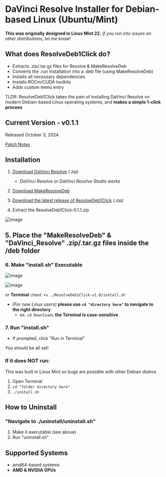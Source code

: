 # DaVinci Resolve Installer for Debian-based Linux (Ubuntu/Mint)
**This was originally designed in Linux Mint 22.** *If you run into issues on other distributions, let me know!*

## What does ResolveDeb1Click do?
- Extracts .zip/.tar.gz files for Resolve & MakeResolveDeb
- Converts the .run installation into a .deb file (using MakeResolveDeb)
- Installs all necessary dependencies
- Installs ROCm/CUDA toolkits
- Adds custom menu entry

TLDR: ResolveDeb1Click takes the pain of installing DaVinci Resolve on modern Debian-based Linux operating systems, and **makes a simple 1-click procees**

## Current Version - v0.1.1
Released October 3, 2024

[Patch Notes](https://github.com/CBF2006/ResolveDeb1Click/releases/tag/v0.1.1)

## Installation
1. [Download DaVinci Resolve](https://www.blackmagicdesign.com/products/davinciresolve) (.zip)
   * *DaVinci Resolve or DaVinci Resolve Studio works*

2. [Download MakeResolveDeb](https://www.danieltufvesson.com/makeresolvedeb)

3. [Download the latest release of ResolveDeb1Click](https://github.com/CBF2006/ResolveDeb1Click/releases) (.zip)

4. Extract the ResolveDeb1Click-0.1.1.zip

![image](https://github.com/user-attachments/assets/38996127-f762-4d70-98fa-459a53da9dd4)


## 5. Place the "MakeResolveDeb" & "DaVinci_Resolve" .zip/.tar.gz files inside the /deb folder

### 6. Make "install.sh" Executable
![image](https://github.com/user-attachments/assets/2f25f0c2-5442-478c-9796-b822be77a9c7)

![image](https://github.com/user-attachments/assets/712fca90-d810-4120-b8ad-c084898496fc)


or **Terminal** `chmod +x ./ResolveDeb1Click-v1.0/install.sh`
* *(For new Linux users)* **please use `cd "directory here"` to navigate to the right directory**
  * ex. `cd Downloads` **the Terminal is case-sensitive**

### 7. Run "install.sh"
- If prompted, click "Run in Terminal"

You should be all set!

### If it does NOT run:
This was built in Linux Mint so bugs are possible with other Debian distros

1. Open Terminal
2. `cd "folder directory here"`
3. `./install.sh`

## How to Uninstall

### "Navigate to ./uninstall/uninstall.sh"
1. Make it executable (see above)
2. Run "uninstall.sh"

## Supported Systems
 - amd64-based systems
 - **AMD & NVIDIA GPUs**
